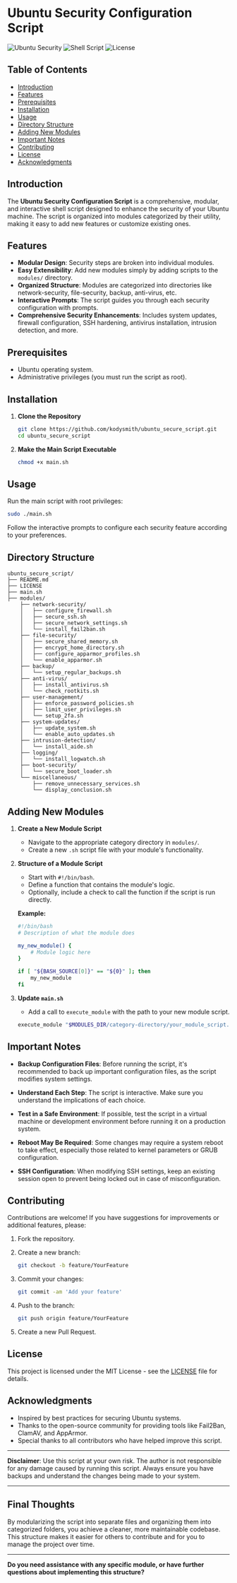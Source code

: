 # Ubuntu Security Configuration Script

![Ubuntu Security](https://img.shields.io/badge/Ubuntu-Security-orange.svg)
![Shell Script](https://img.shields.io/badge/Shell-Script-blue.svg)
![License](https://img.shields.io/badge/License-MIT-green.svg)

## Table of Contents

- [Introduction](#introduction)
- [Features](#features)
- [Prerequisites](#prerequisites)
- [Installation](#installation)
- [Usage](#usage)
- [Directory Structure](#directory-structure)
- [Adding New Modules](#adding-new-modules)
- [Important Notes](#important-notes)
- [Contributing](#contributing)
- [License](#license)
- [Acknowledgments](#acknowledgments)

## Introduction

The **Ubuntu Security Configuration Script** is a comprehensive, modular, and interactive shell script designed to enhance the security of your Ubuntu machine. The script is organized into modules categorized by their utility, making it easy to add new features or customize existing ones.

## Features

- **Modular Design**: Security steps are broken into individual modules.
- **Easy Extensibility**: Add new modules simply by adding scripts to the `modules/` directory.
- **Organized Structure**: Modules are categorized into directories like network-security, file-security, backup, anti-virus, etc.
- **Interactive Prompts**: The script guides you through each security configuration with prompts.
- **Comprehensive Security Enhancements**: Includes system updates, firewall configuration, SSH hardening, antivirus installation, intrusion detection, and more.

## Prerequisites

- Ubuntu operating system.
- Administrative privileges (you must run the script as root).

## Installation

1. **Clone the Repository**

   ```bash
   git clone https://github.com/kodysmith/ubuntu_secure_script.git
   cd ubuntu_secure_script
   ```

2. **Make the Main Script Executable**

   ```bash
   chmod +x main.sh
   ```

## Usage

Run the main script with root privileges:

```bash
sudo ./main.sh
```

Follow the interactive prompts to configure each security feature according to your preferences.

## Directory Structure

```
ubuntu_secure_script/
├── README.md
├── LICENSE
├── main.sh
├── modules/
    ├── network-security/
    │   ├── configure_firewall.sh
    │   ├── secure_ssh.sh
    │   ├── secure_network_settings.sh
    │   └── install_fail2ban.sh
    ├── file-security/
    │   ├── secure_shared_memory.sh
    │   ├── encrypt_home_directory.sh
    │   ├── configure_apparmor_profiles.sh
    │   └── enable_apparmor.sh
    ├── backup/
    │   └── setup_regular_backups.sh
    ├── anti-virus/
    │   ├── install_antivirus.sh
    │   └── check_rootkits.sh
    ├── user-management/
    │   ├── enforce_password_policies.sh
    │   ├── limit_user_privileges.sh
    │   └── setup_2fa.sh
    ├── system-updates/
    │   ├── update_system.sh
    │   └── enable_auto_updates.sh
    ├── intrusion-detection/
    │   └── install_aide.sh
    ├── logging/
    │   └── install_logwatch.sh
    ├── boot-security/
    │   └── secure_boot_loader.sh
    └── miscellaneous/
        ├── remove_unnecessary_services.sh
        └── display_conclusion.sh
```

## Adding New Modules

1. **Create a New Module Script**

   - Navigate to the appropriate category directory in `modules/`.
   - Create a new `.sh` script file with your module's functionality.

2. **Structure of a Module Script**

   - Start with `#!/bin/bash`.
   - Define a function that contains the module's logic.
   - Optionally, include a check to call the function if the script is run directly.

   **Example:**

   ```bash
   #!/bin/bash
   # Description of what the module does

   my_new_module() {
       # Module logic here
   }

   if [ "${BASH_SOURCE[0]}" == "${0}" ]; then
       my_new_module
   fi
   ```

3. **Update `main.sh`**

   - Add a call to `execute_module` with the path to your new module script.

   ```bash
   execute_module "$MODULES_DIR/category-directory/your_module_script.sh"
   ```

## Important Notes

- **Backup Configuration Files**: Before running the script, it's recommended to back up important configuration files, as the script modifies system settings.

- **Understand Each Step**: The script is interactive. Make sure you understand the implications of each choice.

- **Test in a Safe Environment**: If possible, test the script in a virtual machine or development environment before running it on a production system.

- **Reboot May Be Required**: Some changes may require a system reboot to take effect, especially those related to kernel parameters or GRUB configuration.

- **SSH Configuration**: When modifying SSH settings, keep an existing session open to prevent being locked out in case of misconfiguration.

## Contributing

Contributions are welcome! If you have suggestions for improvements or additional features, please:

1. Fork the repository.

2. Create a new branch:

   ```bash
   git checkout -b feature/YourFeature
   ```

3. Commit your changes:

   ```bash
   git commit -am 'Add your feature'
   ```

4. Push to the branch:

   ```bash
   git push origin feature/YourFeature
   ```

5. Create a new Pull Request.

## License

This project is licensed under the MIT License - see the [LICENSE](LICENSE) file for details.

## Acknowledgments

- Inspired by best practices for securing Ubuntu systems.
- Thanks to the open-source community for providing tools like Fail2Ban, ClamAV, and AppArmor.
- Special thanks to all contributors who have helped improve this script.

---

**Disclaimer**: Use this script at your own risk. The author is not responsible for any damage caused by running this script. Always ensure you have backups and understand the changes being made to your system.

---

## **Final Thoughts**

By modularizing the script into separate files and organizing them into categorized folders, you achieve a cleaner, more maintainable codebase. This structure makes it easier for others to contribute and for you to manage the project over time.

---

**Do you need assistance with any specific module, or have further questions about implementing this structure?**